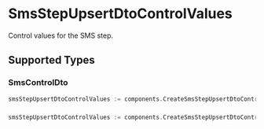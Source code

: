 # SmsStepUpsertDtoControlValues

Control values for the SMS step.


## Supported Types

### SmsControlDto

```go
smsStepUpsertDtoControlValues := components.CreateSmsStepUpsertDtoControlValuesSmsControlDto(components.SmsControlDto{/* values here */})
```

### 

```go
smsStepUpsertDtoControlValues := components.CreateSmsStepUpsertDtoControlValuesMapOfAny(map[string]any{/* values here */})
```

